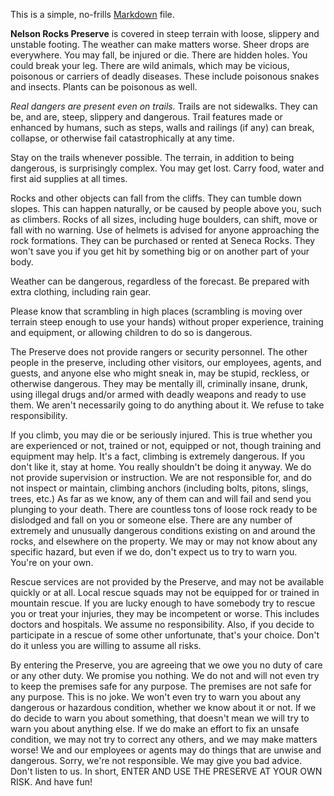 This is a simple, no-frills [Markdown](http://daringfireball.net/projects/markdown/basics) file.

**Nelson Rocks Preserve** is covered in steep terrain with loose, slippery and unstable footing.
The weather can make matters worse. Sheer drops are everywhere. You may fall, be injured or die.
There are hidden holes. You could break your leg. There are wild animals, which may be vicious,
poisonous or carriers of deadly diseases. These include poisonous snakes and insects. Plants can
be poisonous as well.

_Real dangers are present even on trails._ Trails are not sidewalks. They can be, and are,
steep, slippery and dangerous. Trail features made or enhanced by humans, such as steps, walls
and railings (if any) can break, collapse, or otherwise fail catastrophically at any time.

Stay on the trails whenever possible. The terrain, in addition to being dangerous, is
surprisingly complex. You may get lost. Carry food, water and first aid supplies at all times.

Rocks and other objects can fall from the cliffs. They can tumble down slopes. This can happen
naturally, or be caused by people above you, such as climbers. Rocks of all sizes, including
huge boulders, can shift, move or fall with no warning. Use of helmets is advised for anyone
approaching the rock formations. They can be purchased or rented at Seneca Rocks. They won't
save you if you get hit by something big or on another part of your body.

Weather can be dangerous, regardless of the forecast. Be prepared with extra clothing, including
rain gear.

Please know that scrambling in high places (scrambling is moving over terrain steep enough to
use your hands) without proper experience, training and equipment, or allowing children to do so
is dangerous.

The Preserve does not provide rangers or security personnel. The other people in the preserve,
including other visitors, our employees, agents, and guests, and anyone else who might sneak in,
may be stupid, reckless, or otherwise dangerous. They may be mentally ill, criminally insane,
drunk, using illegal drugs and/or armed with deadly weapons and ready to use them. We aren't
necessarily going to do anything about it. We refuse to take responsibility.

If you climb, you may die or be seriously injured. This is true whether you are experienced or
not, trained or not, equipped or not, though training and equipment may help. It's a fact,
climbing is extremely dangerous. If you don't like it, stay at home. You really shouldn't be
doing it anyway. We do not provide supervision or instruction. We are not responsible for, and
do not inspect or maintain, climbing anchors (including bolts, pitons, slings, trees, etc.) As
far as we know, any of them can and will fail and send you plunging to your death. There are
countless tons of loose rock ready to be dislodged and fall on you or someone else. There are
any number of extremely and unusually dangerous conditions existing on and around the rocks, and
elsewhere on the property. We may or may not know about any specific hazard, but even if we do,
don't expect us to try to warn you. You're on your own.

Rescue services are not provided by the Preserve, and may not be available quickly or at all.
Local rescue squads may not be equipped for or trained in mountain rescue. If you are lucky
enough to have somebody try to rescue you or treat your injuries, they may be incompetent or
worse. This includes doctors and hospitals. We assume no responsibility. Also, if you decide to
participate in a rescue of some other unfortunate, that's your choice. Don't do it unless you
are willing to assume all risks.

By entering the Preserve, you are agreeing that we owe you no duty of care or any other duty. We
promise you nothing. We do not and will not even try to keep the premises safe for any purpose.
The premises are not safe for any purpose. This is no joke. We won't even try to warn you about
any dangerous or hazardous condition, whether we know about it or not. If we do decide to warn
you about something, that doesn't mean we will try to warn you about anything else. If we do
make an effort to fix an unsafe condition, we may not try to correct any others, and we may make
matters worse! We and our employees or agents may do things that are unwise and dangerous.
Sorry, we're not responsible. We may give you bad advice. Don't listen to us. In short, ENTER
AND USE THE PRESERVE AT YOUR OWN RISK. And have fun!